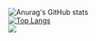 ![Anurag's GitHub stats](https://github-readme-stats.vercel.app/api?username=spiritLHL&show_icons=true&theme=graywhite)           
[![Top Langs](https://github-readme-stats.vercel.app/api/top-langs/?username=spiritLHL)](https://github.com/spiritLHL)        
![]( https://steins-gate-visitor-count.greenhandatsjtu.repl.co/{spiritLHL})       
